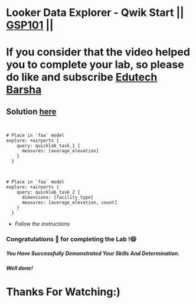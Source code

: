 # Looker Data Explorer - Qwik Start || [GSP101](https://www.cloudskillsboost.google/focuses/16552?parent=catalog) ||

# If you consider that the video helped you to complete your lab, so please do like and subscribe [Edutech Barsha](https://www.youtube.com/@edutechbarsha)
## Solution [here](https://youtu.be/Fg3N5NcWKuU)
```


# Place in `faa` model
explore: +airports {
    query: quicklab_task_1 {
      measures: [average_elevation]
    }
  }



# Place in `faa` model
explore: +airports {
    query: quicklab_task_2 {
      dimensions: [facility_type]
      measures: [average_elevation, count]
    }
  }
```
-  *Follow the instructions*

### Congratulations 🎉 for completing the Lab !😄

##### *You Have Successfully Demonstrated Your Skills And Determination.*

#### *Well done!*

# Thanks For Watching:)

